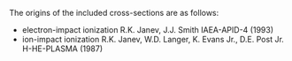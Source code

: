 The origins of the included cross-sections are as follows:
 - electron-impact ionization
   R.K. Janev, J.J. Smith IAEA-APID-4 (1993)
 - ion-impact ionization
   R.K. Janev, W.D. Langer, K. Evans Jr., D.E. Post Jr. H-HE-PLASMA (1987)

